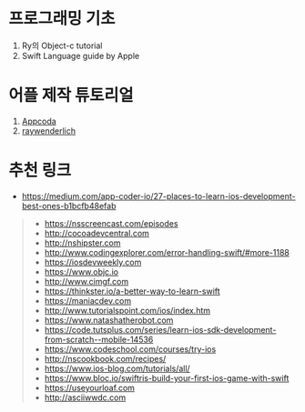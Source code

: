 # 프로그래밍 기초

1. Ry의 Object-c tutorial
2. Swift Language guide by Apple

# 어플 제작 튜토리얼

1. [Appcoda](https://www.appcoda.com)
2. [raywenderlich](https://www.raywenderlich.com)

# 추천 링크

- https://medium.com/app-coder-io/27-places-to-learn-ios-development-best-ones-b1bcfb48efab
 
> - https://nsscreencast.com/episodes
> - http://cocoadevcentral.com
> - http://nshipster.com
> - http://www.codingexplorer.com/error-handling-swift/#more-1188
> - https://iosdevweekly.com
> - https://www.objc.io
> - http://www.cimgf.com
> - https://thinkster.io/a-better-way-to-learn-swift
> - https://maniacdev.com
> - http://www.tutorialspoint.com/ios/index.htm
> - https://www.natashatherobot.com
> - https://code.tutsplus.com/series/learn-ios-sdk-development-from-scratch--mobile-14536
> - https://www.codeschool.com/courses/try-ios
> - http://nscookbook.com/recipes/
> - https://www.ios-blog.com/tutorials/all/
> - https://www.bloc.io/swiftris-build-your-first-ios-game-with-swift
> - https://useyourloaf.com
> - http://asciiwwdc.com